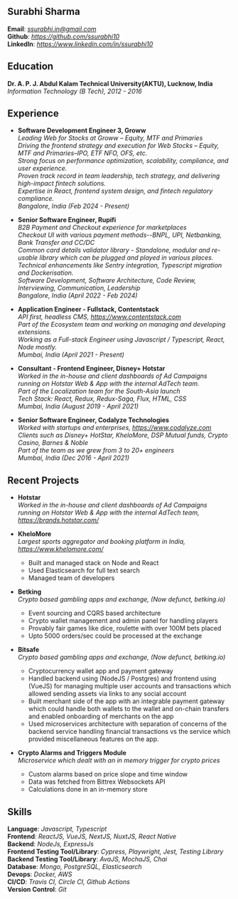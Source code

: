 ## **Surabhi Sharma**  
**Email**: <em>ssurabhi.in@gmail.com</em>  
**Github**: <em>https://github.com/ssurabhi10</em>  
**LinkedIn**: <em>https://www.linkedin.com/in/ssurabhi10</em>   

## Education
**Dr. A. P. J. Abdul Kalam Technical University(AKTU), Lucknow, India**  
<em>Information Technology (B Tech), 2012 - 2016</em>  

## Experience

- **Software Development Engineer 3, Groww**   
<em>Leading Web for Stocks at Groww – Equity, MTF and Primaries   
Driving the frontend strategy and execution for Web Stocks – Equity, MTF and Primaries–IPO, ETF NFO, OFS, etc.   
Strong focus on performance optimization, scalability, compliance, and user experience.   
Proven track record in team leadership, tech strategy, and delivering high-impact fintech solutions.   
Expertise in React, frontend system design, and fintech regulatory compliance.   
Bangalore, India (Feb 2024 - Present)  
</em>

- **Senior Software Engineer, Rupifi**   
<em>B2B Payment and Checkout experience for marketplaces   
Checkout UI with various payment methods--BNPL, UPI, Netbanking, Bank Transfer and CC/DC   
Common card details validator library - Standalone, modular and re-usable library which can be plugged and played in various places.  
Technical enhancements like Sentry integration, Typescript migration and Dockerisation.  
Software Development, Software Architecture, Code Review, Interviewing, Communication, Leadership  
Bangalore, India (April 2022 - Feb 2024)  
</em>

- **Application Engineer - Fullstack, Contentstack**   
<em>API first, headless CMS, https://www.contentstack.com   
Part of the Ecosystem team and working on managing and developing extensions.  
Working as a Full-stack Engineer using Javascript / Typescript, React, Node mostly.  
Mumbai, India (April 2021 - Present)  
</em> 

- **Consultant - Frontend Engineer, Disney+ Hotstar**   
<em>Worked in the in-house and client dashboards of Ad Campaigns running on Hotstar Web & App with the internal AdTech team.  
Part of the Localization team for the South-Asia launch  
Tech Stack: React, Redux, Redux-Saga, Flux, HTML, CSS    
Mumbai, India (August 2019 - April 2021)  
</em> 

- **Senior Software Engineer, Codalyze Technologies**   
<em>Worked with startups and enterprises, https://www.codalyze.com  
Clients such as Disney+ HotStar, KheloMore, DSP Mutual funds, Crypto Casino, Barnes & Noble  
Part of the team as we grew from 3 to 20+ engineers  
Mumbai, India (Dec 2016 - April 2021)  
</em>

## Recent Projects

- **Hotstar**   
<em>Worked in the in-house and client dashboards of Ad Campaigns running on Hotstar Web & App with the internal AdTech team, https://brands.hotstar.com/</em>

- **KheloMore**  
  <em>Largest sports aggregator and booking platform in India, https://www.khelomore.com/</em>  

    - Built and managed stack on Node and React
    - Used Elasticsearch for full text search
    - Managed team of developers
  
- **Betking**  
<em>Crypto based gambling apps and exchange, (Now defunct, betking.io)</em>  

  - Event sourcing and CQRS based architecture
  - Crypto wallet management and admin panel for handling players
  - Provably fair games like dice, roulette with over 100M bets placed
  - Upto 5000 orders/sec could be processed at the exchange
 
- **Bitsafe**  
<em>Crypto based gambling apps and exchange, (Now defunct, betking.io)</em>  

  - Cryptocurrency wallet app and payment gateway
  - Handled backend using (NodeJS / Postgres) and frontend using (VueJS) for managing multiple user accounts and transactions which allowed sending assets via links to any social account
  - Built merchant side of the app with an integrable payment gateway which could handle both wallets to the wallet and on-chain transfers and enabled onboarding of merchants on the app
  - Used microservices architecture with separation of concerns of the backend service handling financial transactions vs the service which provided miscellaneous features on the app.

- **Crypto Alarms and Triggers Module**  
<em>Microservice which dealt with an in memory trigger for crypto prices</em>  

  - Custom alarms based on price slope and time window
  - Data was fetched from Bittrex Websockets API
  - Calculations done in an in-memory store

## Skills
 
**Language**: <em>Javascript, Typescript</em>  
**Frontend**: <em>ReactJS, VueJS, NextJS, NuxtJS, React Native</em>  
**Backend**: <em>NodeJs, ExpressJs</em>  
**Frontend Testing Tool/Library**: <em>Cypress, Playwright, Jest, Testing Library</em>  
**Backend Testing Tool/Library**: <em>AvaJS, MochaJS, Chai</em>  
**Database**: <em>Mongo, PostgreSQL, Elasticsearch</em>  
**Devops**: <em>Docker, AWS</em>  
**CI/CD**: <em>Travis CI, Circle CI, Github Actions</em>  
**Version Control**: <em>Git</em>  
